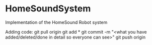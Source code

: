 # HomeSoundSystem
Implementation of the HomeSound Robot system

Adding code:
    git pull origin <branch>
    git add *
    git commit -m "<what you have added/deleted/done in detail so everyone can see>"
    git push origin <branch>
